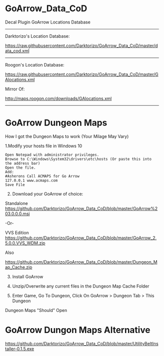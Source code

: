 # GoArrow_Data_CoD
Decal Plugin GoArrow Locations Database

---

Darktorizo's Location Database:

https://raw.githubusercontent.com/Darktorizo/GoArrow_Data_CoD/master/data_cod.xml

---

Roogon's Location Database:

https://raw.githubusercontent.com/Darktorizo/GoArrow_Data_CoD/master/GAlocations.xml

Mirror Of:

http://maps.roogon.com/downloads/GAlocations.xml

---

# GoArrow Dungeon Maps
How I got the Dungeon Maps to work (Your Milage May Vary)

1.Modify your hosts file in Windows 10

    Open Notepad with administrator privileges.
    Browse to C:\Windows\System32\drivers\etc\hosts (Or paste this into the address bar)
    Open the file.
    Add:
    #Asherons Call ACMAPS for Go Arrow
    127.0.0.1 www.acmaps.com
    Save File
    
2. Download your GoArrow of choice:

Standalone
https://github.com/Darktorizo/GoArrow_Data_CoD/blob/master/GoArrow%203.0.0.0.msi

-Or-

VVS Edition
https://github.com/Darktorizo/GoArrow_Data_CoD/blob/master/GoArrow_2.5.0.0.VVS_WDM.zip

Also

https://github.com/Darktorizo/GoArrow_Data_CoD/blob/master/Dungeon_Map_Cache.zip

3. Install GoArrow <Version>

4. Unzip/Overwrite any current files in the Dungeon Map Cache Folder

5. Enter Game, Go To Dungeon, Click On GoArrow > Dungeon Tab > This Dungeon 

Dungeon Maps "Should" Open

# GoArrow Dungon Maps Alternative

https://github.com/Darktorizo/GoArrow_Data_CoD/blob/master/UtilityBeltInstaller-0.1.5.exe
